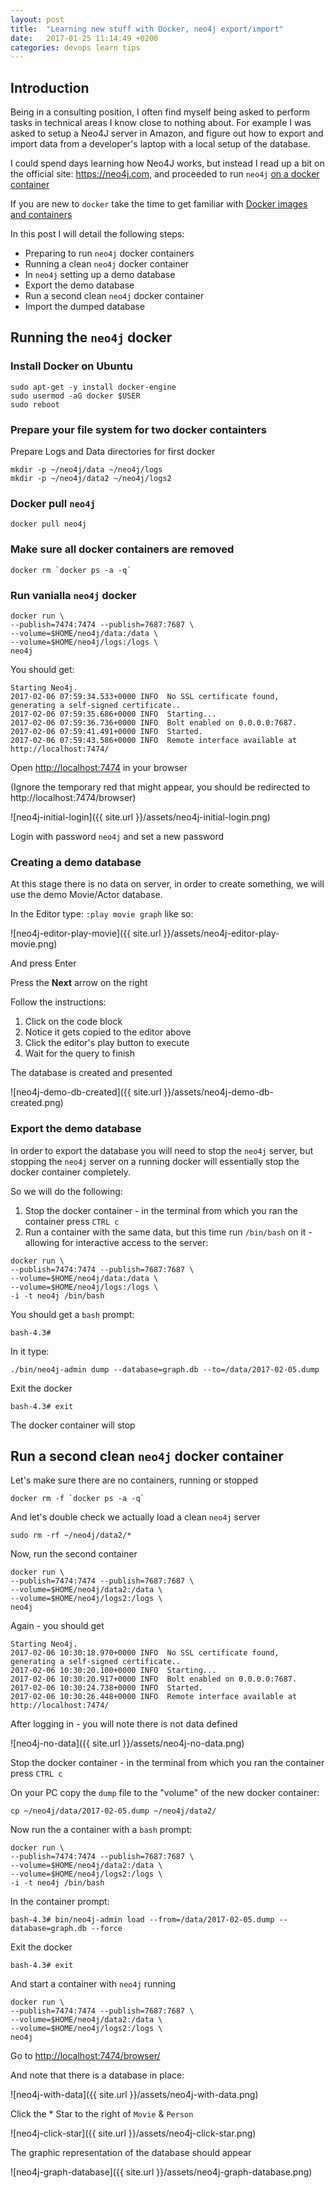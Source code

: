 ```yaml
---
layout: post
title:  "Learning new stuff with Docker, neo4j export/import"
date:   2017-01-25 11:14:49 +0200
categories: devops learn tips
---
```


## Introduction

Being in a consulting position, I often find myself being asked to perform tasks in technical areas I know close to nothing about.
For example I was asked to setup a Neo4J server in Amazon, and figure out how to export and import data from a developer's laptop with a local setup of the database.

I could spend days learning how Neo4J works, but instead I read up a bit on the official site: https://neo4j.com, and proceeded to run `neo4j` [on a docker container](https://neo4j.com/developer/docker)

If you are new to `docker` take the time to get familiar with [Docker images and containers](https://blog.docker.com/2016/05/docker-101-getting-to-know-docker/)

In this post I will detail the following steps:

* Preparing to run `neo4j` docker containers
* Running  a clean `neo4j` docker container
* In `neo4j` setting up a demo database
* Export the demo database
* Run a second clean `neo4j` docker container
* Import the dumped database 

## Running the `neo4j` docker

### Install Docker on Ubuntu

```
sudo apt-get -y install docker-engine
sudo usermod -aG docker $USER
sudo reboot
```

### Prepare your file system for two docker containters 

Prepare Logs and Data directories for first docker 

```
mkdir -p ~/neo4j/data ~/neo4j/logs
mkdir -p ~/neo4j/data2 ~/neo4j/logs2
```

### Docker pull `neo4j`

```
docker pull neo4j
```

### Make sure all docker containers are removed

```
docker rm `docker ps -a -q`
```

### Run vanialla `neo4j` docker

```
docker run \
--publish=7474:7474 --publish=7687:7687 \
--volume=$HOME/neo4j/data:/data \
--volume=$HOME/neo4j/logs:/logs \
neo4j
```
You should get:
```
Starting Neo4j.
2017-02-06 07:59:34.533+0000 INFO  No SSL certificate found, generating a self-signed certificate..
2017-02-06 07:59:35.686+0000 INFO  Starting...
2017-02-06 07:59:36.736+0000 INFO  Bolt enabled on 0.0.0.0:7687.
2017-02-06 07:59:41.491+0000 INFO  Started.
2017-02-06 07:59:43.586+0000 INFO  Remote interface available at http://localhost:7474/
```

Open [http://localhost:7474](http://localhost:7474/) in your browser

(Ignore the temporary red that might appear, you should be redirected to http://localhost:7474/browser)

![neo4j-initial-login]({{ site.url }}/assets/neo4j-initial-login.png)

<!---
{:class="img-responsive"})
-->

Login with password `neo4j` and set a new password

### Creating a demo database

At this stage there is no data on server, in order to create something, we will use the demo Movie/Actor database.

In the Editor type: `:play movie graph` like so:

![neo4j-editor-play-movie]({{ site.url }}/assets/neo4j-editor-play-movie.png)

And press Enter

Press the **Next** arrow on the right

Follow the instructions:

1. Click on the code block
2. Notice it gets copied to the editor above
3. Click the editor's play button to execute
4. Wait for the query to finish

The database is created and presented

![neo4j-demo-db-created]({{ site.url }}/assets/neo4j-demo-db-created.png)

### Export the demo database

In order to export the database you will need to stop the `neo4j` server, but stopping the `neo4j` server on a running docker will essentially stop the docker container completely. 

So we will do the following:

1. Stop the docker container - in the terminal from which you ran the container press `CTRL c`
2. Run a container with the same data, but this time run `/bin/bash` on it - allowing for interactive access to the server:

```
docker run \
--publish=7474:7474 --publish=7687:7687 \
--volume=$HOME/neo4j/data:/data \
--volume=$HOME/neo4j/logs:/logs \
-i -t neo4j /bin/bash
```

You should get a `bash` prompt:

```
bash-4.3# 
```

In it type:

```
./bin/neo4j-admin dump --database=graph.db --to=/data/2017-02-05.dump
```

Exit the docker

```
bash-4.3# exit
```

The docker container will stop

## Run a second clean `neo4j` docker container

Let's make sure there are no containers, running or stopped

```
docker rm -f `docker ps -a -q`
```

And let's double check we actually load a clean `neo4j` server

```
sudo rm -rf ~/neo4j/data2/*
```

Now, run the second container

```
docker run \
--publish=7474:7474 --publish=7687:7687 \
--volume=$HOME/neo4j/data2:/data \
--volume=$HOME/neo4j/logs2:/logs \
neo4j
```

Again - you should get

```
Starting Neo4j.
2017-02-06 10:30:18.970+0000 INFO  No SSL certificate found, generating a self-signed certificate..
2017-02-06 10:30:20.100+0000 INFO  Starting...
2017-02-06 10:30:20.917+0000 INFO  Bolt enabled on 0.0.0.0:7687.
2017-02-06 10:30:24.738+0000 INFO  Started.
2017-02-06 10:30:26.448+0000 INFO  Remote interface available at http://localhost:7474/
```

After logging in - you will note there is not data defined

![neo4j-no-data]({{ site.url }}/assets/neo4j-no-data.png)

Stop the docker container - in the terminal from which you ran the container press `CTRL c`

On your PC copy the `dump` file to the "volume" of the new docker container:

```
cp ~/neo4j/data/2017-02-05.dump ~/neo4j/data2/
```


Now run the a container with a `bash` prompt:

```
docker run \
--publish=7474:7474 --publish=7687:7687 \
--volume=$HOME/neo4j/data2:/data \
--volume=$HOME/neo4j/logs2:/logs \
-i -t neo4j /bin/bash
```

In the container prompt:

```
bash-4.3# bin/neo4j-admin load --from=/data/2017-02-05.dump --database=graph.db --force
```

Exit the docker

```
bash-4.3# exit
```

And start a container with `neo4j` running

```
docker run \
--publish=7474:7474 --publish=7687:7687 \
--volume=$HOME/neo4j/data2:/data \
--volume=$HOME/neo4j/logs2:/logs \
neo4j
```

Go to [http://localhost:7474/browser/](http://localhost:7474/browser/)

And note that there is a database in place:

![neo4j-with-data]({{ site.url }}/assets/neo4j-with-data.png)

Click the * Star to the right of `Movie` & `Person`

![neo4j-click-star]({{ site.url }}/assets/neo4j-click-star.png)

The graphic representation of the database should appear

![neo4j-graph-database]({{ site.url }}/assets/neo4j-graph-database.png)